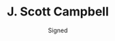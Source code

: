 ---
title: J. Scott Campbell
issue: The Ruff Stuff 2
issue_nr: 2
full_title: ""
subtitle: Signed
release_date: Jun 2018
release_year: 2018
format: Sketchbook
pages: 48
signed_by: J. Scott Campbell
price: 20
---